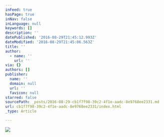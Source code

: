 ```yaml
---
inFeed: true
hasPage: true
inNav: false
inLanguage: null
keywords: []
description: ''
datePublished: '2016-08-29T21:45:12.993Z'
dateModified: '2016-08-29T21:45:06.563Z'
title: ''
author:
  - name: ''
    url: ''
via: {}
authors: []
publisher:
  name: ''
  domain: null
  url: ''
  favicon: null
starred: false
sourcePath: _posts/2016-08-29-cb1f7f98-39c2-4f1e-aadc-8e9768ee2331.md
url: cb1f7f98-39c2-4f1e-aadc-8e9768ee2331/index.html
_type: Article

---
```

![](https://the-grid-user-content.s3-us-west-2.amazonaws.com/d6240bd1-a42f-47b1-8aee-2d1f2c1d753f.png)